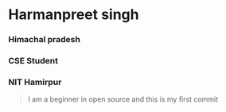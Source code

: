 # Harmanpreet singh

### Himachal pradesh
### CSE Student 
### NIT Hamirpur

>I am a beginner in open source and this is my first commit
